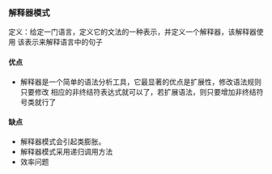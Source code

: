### 解释器模式

定义：给定一门语言，定义它的文法的一种表示，并定义一个解释器，该解释器使用
该表示来解释语言中的句子



#### 优点
- 解释器是一个简单的语法分析工具，它最显著的优点是扩展性，修改语法规则只要修改
  相应的非终结符表达式就可以了，若扩展语法，则只要增加非终结符号类就行了
  
#### 缺点
- 解释器模式会引起类膨胀。
- 解释器模式采用递归调用方法
- 效率问题

